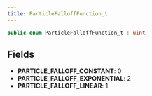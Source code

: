 ```yaml
---
title: ParticleFalloffFunction_t
---
```


```csharp
public enum ParticleFalloffFunction_t : uint
```

## Fields

- **PARTICLE_FALLOFF_CONSTANT**: 0
- **PARTICLE_FALLOFF_EXPONENTIAL**: 2
- **PARTICLE_FALLOFF_LINEAR**: 1

